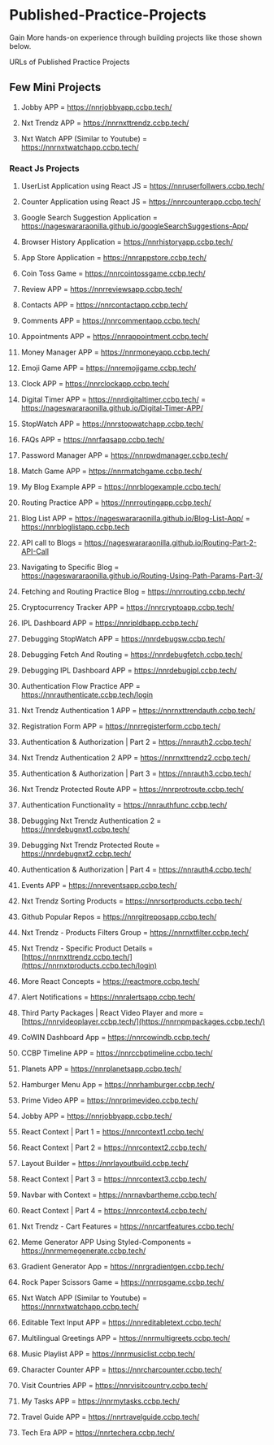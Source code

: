 # Published-Practice-Projects
Gain More hands-on experience through building projects like those shown below.

URLs of Published Practice Projects

## Few Mini Projects

1) Jobby APP = https://nnrjobbyapp.ccbp.tech/

2) Nxt Trendz APP = https://nnrnxttrendz.ccbp.tech/

3) Nxt Watch APP (Similar to Youtube) = https://nnrnxtwatchapp.ccbp.tech/


### React Js Projects

1) UserList Application using React JS = https://nnruserfollwers.ccbp.tech/

2) Counter Application using React JS = https://nnrcounterapp.ccbp.tech/

3) Google Search Suggestion Application = https://nageswararaonilla.github.io/googleSearchSuggestions-App/

4) Browser History Application  =   https://nnrhistoryapp.ccbp.tech/

5) App Store Application = https://nnrappstore.ccbp.tech/

6) Coin Toss Game = https://nnrcointossgame.ccbp.tech/

7) Review APP = https://nnrreviewsapp.ccbp.tech/

8) Contacts APP = https://nnrcontactapp.ccbp.tech/

9) Comments APP =  https://nnrcommentapp.ccbp.tech/

10) Appointments APP  =  https://nnrappointment.ccbp.tech/

11) Money Manager APP =  https://nnrmoneyapp.ccbp.tech/

12) Emoji Game APP =  https://nnremojigame.ccbp.tech/

13) Clock APP = https://nnrclockapp.ccbp.tech/

14) Digital Timer APP = https://nnrdigitaltimer.ccbp.tech/
                  =  https://nageswararaonilla.github.io/Digital-Timer-APP/

15) StopWatch APP = https://nnrstopwatchapp.ccbp.tech/   

16) FAQs APP =  https://nnrfaqsapp.ccbp.tech/

17) Password Manager APP = https://nnrpwdmanager.ccbp.tech/

18) Match Game APP = https://nnrmatchgame.ccbp.tech/

19) My Blog Example APP = https://nnrblogexample.ccbp.tech/

20) Routing Practice APP = https://nnrroutingapp.ccbp.tech/

21) Blog List APP = https://nageswararaonilla.github.io/Blog-List-App/ 
              = https://nnrbloglistapp.ccbp.tech

22) API call to Blogs = https://nageswararaonilla.github.io/Routing-Part-2-API-Call

23) Navigating to Specific Blog = https://nageswararaonilla.github.io/Routing-Using-Path-Params-Part-3/

24) Fetching and Routing Practice Blog  =  https://nnrrouting.ccbp.tech/

25) Cryptocurrency Tracker APP =  https://nnrcryptoapp.ccbp.tech/

26) IPL Dashboard APP = https://nnripldbapp.ccbp.tech/

27) Debugging StopWatch APP = https://nnrdebugsw.ccbp.tech/

28) Debugging Fetch And Routing =  https://nnrdebugfetch.ccbp.tech/

29) Debugging IPL Dashboard APP = https://nnrdebugipl.ccbp.tech/

30) Authentication Flow Practice APP = https://nnrauthenticate.ccbp.tech/login

31) Nxt Trendz Authentication 1 APP = https://nnrnxttrendauth.ccbp.tech/

32) Registration Form APP = https://nnrregisterform.ccbp.tech/

33) Authentication & Authorization | Part 2 = https://nnrauth2.ccbp.tech/

34) Nxt Trendz Authentication 2 APP = https://nnrnxttrendz2.ccbp.tech/

35) Authentication & Authorization | Part 3 = https://nnrauth3.ccbp.tech/

36) Nxt Trendz Protected Route APP = https://nnrprotroute.ccbp.tech/

37) Authentication Functionality = https://nnrauthfunc.ccbp.tech/

38) Debugging Nxt Trendz Authentication 2 = https://nnrdebugnxt1.ccbp.tech/

39) Debugging Nxt Trendz Protected Route = https://nnrdebugnxt2.ccbp.tech/

40)  Authentication & Authorization | Part 4 = https://nnrauth4.ccbp.tech/

41)  Events APP = https://nnreventsapp.ccbp.tech/

42)  Nxt Trendz Sorting Products = https://nnrsortproducts.ccbp.tech/

43)  Github Popular Repos = https://nnrgitreposapp.ccbp.tech/

44)  Nxt Trendz - Products Filters Group = https://nnrnxtfilter.ccbp.tech/

45)  Nxt Trendz - Specific Product Details = [https://nnrnxttrendz.ccbp.tech/](https://nnrnxtproducts.ccbp.tech/login)

46)  More React Concepts  = https://reactmore.ccbp.tech/

47)  Alert Notifications = https://nnralertsapp.ccbp.tech/

48)  Third Party Packages | React Video Player and more  = [https://nnrvideoplayer.ccbp.tech/](https://nnrnpmpackages.ccbp.tech/)

49)  CoWIN Dashboard App = https://nnrcowindb.ccbp.tech/

50)  CCBP Timeline APP = https://nnrccbptimeline.ccbp.tech/

51)  Planets APP = https://nnrplanetsapp.ccbp.tech/

52)  Hamburger Menu App = https://nnrhamburger.ccbp.tech/

53)  Prime Video APP = https://nnrprimevideo.ccbp.tech/

54)  Jobby APP = https://nnrjobbyapp.ccbp.tech/

55)  React Context | Part 1 = https://nnrcontext1.ccbp.tech/

56)  React Context | Part 2 = https://nnrcontext2.ccbp.tech/

57)  Layout Builder   = https://nnrlayoutbuild.ccbp.tech/

58)  React Context | Part 3  = https://nnrcontext3.ccbp.tech/

59)  Navbar with Context = https://nnrnavbartheme.ccbp.tech/

60)  React Context | Part 4  = https://nnrcontext4.ccbp.tech/

61)  Nxt Trendz - Cart Features = https://nnrcartfeatures.ccbp.tech/

62)  Meme Generator APP Using Styled-Components = https://nnrmemegenerate.ccbp.tech/

63)  Gradient Generator App = https://nnrgradientgen.ccbp.tech/

64)  Rock Paper Scissors Game = https://nnrrpsgame.ccbp.tech/

65)  Nxt Watch APP (Similar to Youtube) = https://nnrnxtwatchapp.ccbp.tech/

66)  Editable Text Input APP = https://nnreditabletext.ccbp.tech/

67)  Multilingual Greetings APP = https://nnrmultigreets.ccbp.tech/

68)  Music Playlist APP = https://nnrmusiclist.ccbp.tech/

69)  Character Counter APP = https://nnrcharcounter.ccbp.tech/

70)  Visit Countries APP = https://nnrvisitcountry.ccbp.tech/

71)  My Tasks APP = https://nnrmytasks.ccbp.tech/

72)  Travel Guide APP = https://nnrtravelguide.ccbp.tech/

73)  Tech Era APP = https://nnrtechera.ccbp.tech/

